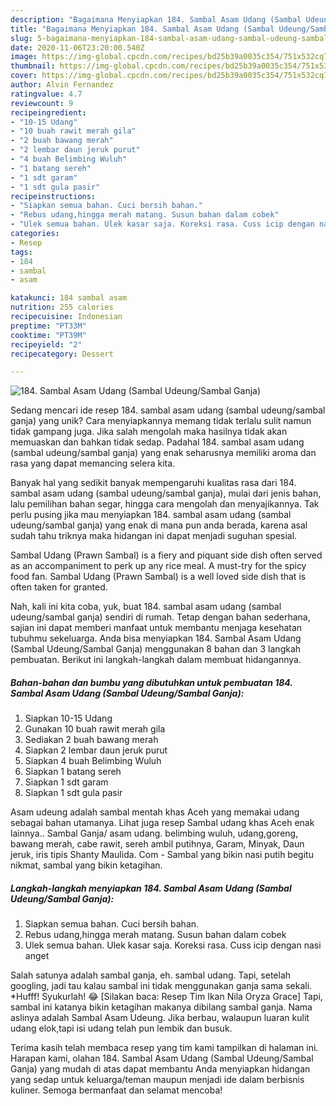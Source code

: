 ```yaml
---
description: "Bagaimana Menyiapkan 184. Sambal Asam Udang (Sambal Udeung/Sambal Ganja), Bisa Manjain Lidah"
title: "Bagaimana Menyiapkan 184. Sambal Asam Udang (Sambal Udeung/Sambal Ganja), Bisa Manjain Lidah"
slug: 5-bagaimana-menyiapkan-184-sambal-asam-udang-sambal-udeung-sambal-ganja-bisa-manjain-lidah
date: 2020-11-06T23:20:00.540Z
image: https://img-global.cpcdn.com/recipes/bd25b39a0035c354/751x532cq70/184-sambal-asam-udang-sambal-udeungsambal-ganja-foto-resep-utama.jpg
thumbnail: https://img-global.cpcdn.com/recipes/bd25b39a0035c354/751x532cq70/184-sambal-asam-udang-sambal-udeungsambal-ganja-foto-resep-utama.jpg
cover: https://img-global.cpcdn.com/recipes/bd25b39a0035c354/751x532cq70/184-sambal-asam-udang-sambal-udeungsambal-ganja-foto-resep-utama.jpg
author: Alvin Fernandez
ratingvalue: 4.7
reviewcount: 9
recipeingredient:
- "10-15 Udang"
- "10 buah rawit merah gila"
- "2 buah bawang merah"
- "2 lembar daun jeruk purut"
- "4 buah Belimbing Wuluh"
- "1 batang sereh"
- "1 sdt garam"
- "1 sdt gula pasir"
recipeinstructions:
- "Siapkan semua bahan. Cuci bersih bahan."
- "Rebus udang,hingga merah matang. Susun bahan dalam cobek"
- "Ulek semua bahan. Ulek kasar saja. Koreksi rasa. Cuss icip dengan nasi anget"
categories:
- Resep
tags:
- 184
- sambal
- asam

katakunci: 184 sambal asam 
nutrition: 255 calories
recipecuisine: Indonesian
preptime: "PT33M"
cooktime: "PT39M"
recipeyield: "2"
recipecategory: Dessert

---
```



![184. Sambal Asam Udang (Sambal Udeung/Sambal Ganja)](https://img-global.cpcdn.com/recipes/bd25b39a0035c354/751x532cq70/184-sambal-asam-udang-sambal-udeungsambal-ganja-foto-resep-utama.jpg)

Sedang mencari ide resep 184. sambal asam udang (sambal udeung/sambal ganja) yang unik? Cara menyiapkannya memang tidak terlalu sulit namun tidak gampang juga. Jika salah mengolah maka hasilnya tidak akan memuaskan dan bahkan tidak sedap. Padahal 184. sambal asam udang (sambal udeung/sambal ganja) yang enak seharusnya memiliki aroma dan rasa yang dapat memancing selera kita.

Banyak hal yang sedikit banyak mempengaruhi kualitas rasa dari 184. sambal asam udang (sambal udeung/sambal ganja), mulai dari jenis bahan, lalu pemilihan bahan segar, hingga cara mengolah dan menyajikannya. Tak perlu pusing jika mau menyiapkan 184. sambal asam udang (sambal udeung/sambal ganja) yang enak di mana pun anda berada, karena asal sudah tahu triknya maka hidangan ini dapat menjadi suguhan spesial.

Sambal Udang (Prawn Sambal) is a fiery and piquant side dish often served as an accompaniment to perk up any rice meal. A must-try for the spicy food fan. Sambal Udang (Prawn Sambal) is a well loved side dish that is often taken for granted.


Nah, kali ini kita coba, yuk, buat 184. sambal asam udang (sambal udeung/sambal ganja) sendiri di rumah. Tetap dengan bahan sederhana, sajian ini dapat memberi manfaat untuk membantu menjaga kesehatan tubuhmu sekeluarga. Anda bisa menyiapkan 184. Sambal Asam Udang (Sambal Udeung/Sambal Ganja) menggunakan 8 bahan dan 3 langkah pembuatan. Berikut ini langkah-langkah dalam membuat hidangannya.

<!--inarticleads1-->

##### Bahan-bahan dan bumbu yang dibutuhkan untuk pembuatan 184. Sambal Asam Udang (Sambal Udeung/Sambal Ganja):

1. Siapkan 10-15 Udang
1. Gunakan 10 buah rawit merah gila
1. Sediakan 2 buah bawang merah
1. Siapkan 2 lembar daun jeruk purut
1. Siapkan 4 buah Belimbing Wuluh
1. Siapkan 1 batang sereh
1. Siapkan 1 sdt garam
1. Siapkan 1 sdt gula pasir


Asam udeung adalah sambal mentah khas Aceh yang memakai udang sebagai bahan utamanya. Lihat juga resep Sambal udang khas Aceh enak lainnya.. Sambal Ganja/ asam udang. belimbing wuluh, udang,goreng, bawang merah, cabe rawit, sereh ambil putihnya, Garam, Minyak, Daun jeruk, iris tipis Shanty Maulida. Com - Sambal yang bikin nasi putih begitu nikmat, sambal yang bikin ketagihan. 

<!--inarticleads2-->

##### Langkah-langkah menyiapkan 184. Sambal Asam Udang (Sambal Udeung/Sambal Ganja):

1. Siapkan semua bahan. Cuci bersih bahan.
1. Rebus udang,hingga merah matang. Susun bahan dalam cobek
1. Ulek semua bahan. Ulek kasar saja. Koreksi rasa. Cuss icip dengan nasi anget


Salah satunya adalah sambal ganja, eh. sambal udang. Tapi, setelah googling, jadi tau kalau sambal ini tidak menggunakan ganja sama sekali. *Hufff! Syukurlah! 😂 [Silakan baca: Resep Tim Ikan Nila Oryza Grace] Tapi, sambal ini katanya bikin ketagihan makanya dibilang sambal ganja. Nama aslinya adalah Sambal Asam Udeung. Jika berbau, walaupun luaran kulit udang elok,tapi isi udang telah pun lembik dan busuk. 

Terima kasih telah membaca resep yang tim kami tampilkan di halaman ini. Harapan kami, olahan 184. Sambal Asam Udang (Sambal Udeung/Sambal Ganja) yang mudah di atas dapat membantu Anda menyiapkan hidangan yang sedap untuk keluarga/teman maupun menjadi ide dalam berbisnis kuliner. Semoga bermanfaat dan selamat mencoba!
